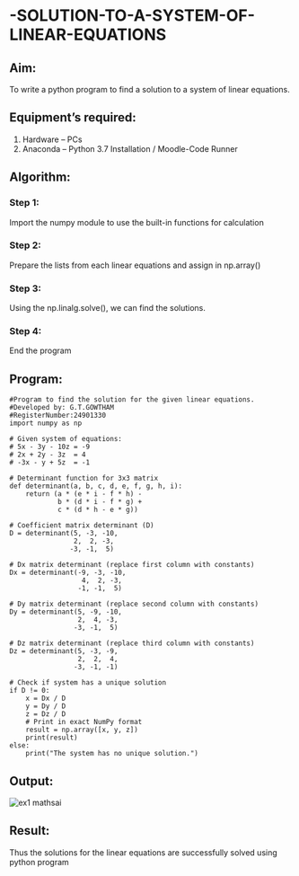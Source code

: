 # -SOLUTION-TO-A-SYSTEM-OF-LINEAR-EQUATIONS
## Aim:
To write a python program to find a solution to a system of linear equations.
## Equipment’s required:
1. 	Hardware – PCs
2. 	Anaconda – Python 3.7 Installation / Moodle-Code Runner
## Algorithm:
### Step 1: 
Import the numpy module to use the built-in functions for calculation
### Step 2: 
Prepare the lists from each linear equations and assign in np.array()
### Step 3: 
Using the np.linalg.solve(), we can find the solutions.
### Step 4: 
End the program
## Program:
```
#Program to find the solution for the given linear equations.
#Developed by: G.T.GOWTHAM
#RegisterNumber:24901330
import numpy as np

# Given system of equations:
# 5x - 3y - 10z = -9
# 2x + 2y - 3z  = 4
# -3x - y + 5z  = -1

# Determinant function for 3x3 matrix
def determinant(a, b, c, d, e, f, g, h, i):
    return (a * (e * i - f * h) - 
            b * (d * i - f * g) + 
            c * (d * h - e * g))

# Coefficient matrix determinant (D)
D = determinant(5, -3, -10,
                2,  2, -3,
               -3, -1,  5)

# Dx matrix determinant (replace first column with constants)
Dx = determinant(-9, -3, -10,
                  4,  2, -3,
                 -1, -1,  5)

# Dy matrix determinant (replace second column with constants)
Dy = determinant(5, -9, -10,
                 2,  4, -3,
                -3, -1,  5)

# Dz matrix determinant (replace third column with constants)
Dz = determinant(5, -3, -9,
                 2,  2,  4,
                -3, -1, -1)

# Check if system has a unique solution
if D != 0:
    x = Dx / D
    y = Dy / D
    z = Dz / D
    # Print in exact NumPy format
    result = np.array([x, y, z])
    print(result)
else:
    print("The system has no unique solution.")
```
## Output:
![ex1 mathsai](https://github.com/user-attachments/assets/00324714-c282-49f8-bd24-3526093f7b22)


## Result: 
Thus the solutions for the linear equations are successfully solved using python program


